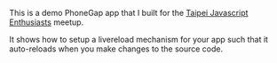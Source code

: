 This is a demo PhoneGap app that I built for the [Taipei Javascript Enthusiasts](http://www.meetup.com/javascript-enthusiasts/events/210450912/) meetup.

It shows how to setup a livereload mechanism for your app such that it auto-reloads when you make changes to the source code.

